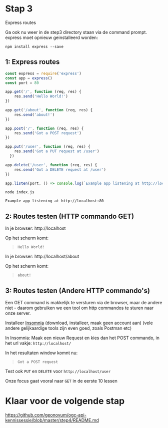 # Stap 3

Express routes

Ga ook nu weer in de step3 directory staan via de command prompt. express moet opnieuw geinstalleerd worden:
```
npm install express --save
```

## 1: Express routes

```javascript
const express = require('express')
const app = express()
const port = 80

app.get('/', function (req, res) {
    res.send('Hello World!')
})

app.get('/about', function (req, res) {
    res.send('about!')
})

app.post('/', function (req, res) {
    res.send('Got a POST request')
})

app.put('/user', function (req, res) {
    res.send('Got a PUT request at /user')
  })

app.delete('/user', function (req, res) {
    res.send('Got a DELETE request at /user')
})

app.listen(port, () => console.log(`Example app listening at http://localhost:${port}`))
```

```
node index.js

Example app listening at http://localhost:80
```

## 2: Routes testen (HTTP commando GET)

In je browser: http://localhost

Op het scherm komt:
>`Hello World!`

In je browser: http://localhost/about

Op het scherm komt: 
> `about!`

## 3: Routes testen (Andere HTTP commando's)

Een GET command is makkelijk te versturen via de browser, maar de andere niet - daarom gebruiken we een tool om http commandos te sturen naar onze server.

Installeer [Insomnia](https://insomnia.rest/download) (download, installeer, maak geen account aan) (vele andere gelijkaardige tools zijn even goed, zoals Postman etc)

In Insomnia: Maak een nieuw Request en kies dan het POST commando, in het url vakje: `http://localhost/`

In het resultaten window komnt nu: 
> `Got a POST request`

Test ook `PUT` en `DELETE` voor `http://localhost/user`

Onze focus gaat vooral naar `GET` in de eerste 10 lessen

# Klaar voor de volgende stap
https://github.com/geonovum/ogc-api-kennissessie/blob/master/step4/README.md

